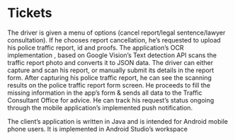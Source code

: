 # Tickets

The driver is given a menu of options (cancel report/legal sentence/lawyer consultation). If he chooses report cancellation, he’s requested to upload his police traffic report, id and proofs.  The application’s OCR implementation , based on Google Vision’s Text detection API scans the traffic report photo and converts it to JSON data. The driver can either capture and scan his report, or manually submit its details in the report form. After capturing his police traffic report, he can see the scanning results on the police traffic report form screen. He proceeds to fill the missing information in the app’s form & sends all data to the Traffic Consultant Office for advice. He can track his request’s status ongoing through the mobile application’s implemented push notification.

The client’s application is written in Java and is intended for Android mobile phone users. It is implemented in Android Studio’s workspace
